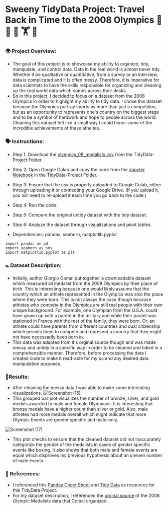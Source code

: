 # Sweeny TidyData Project: Travel Back in Time to the 2008 Olympics :running_shirt_with_sash: :mountain_bicyclist: :medal_sports: :weight_lifting: :flying_disc: #

### :earth_africa: Project Overview:
- The goal of this project is to showcase my ability to organize, tidy, manipulate, and control data. Data in the real world is almost never tidy. Whether it be qualitative or quantitative, from a survey or an interview, data is complicated and it is often messy. Therefore, it is imperative for data scientists to have the skills responsible for organizing and cleaning up the real world data which comes across their desks.
- So in this project, I decided to focus on a dataset from the 2008 Olympics in order to highlight my ability to tidy data. I chose this dataset because the Olympics portray sports as more than just a competition, but as an opportunity to represents one's country on the biggest stage and to be a symbol of hardwork and hope to people across the world. Cleaning this dataset felt like a small way I could honor some of the incredible achievements of these atheltes.

### :speaking_head: Instructions:
- Step 1: Download the [olympics_08_medalists.csv](https://github.com/rcsweeny22/Sweeny-Data-Science-Portfolio/blob/main/TidyData-Project/olympics_08_medalists.csv) from the TidyData-Project Folder.
- Step 2: Open Google Colab and copy the code from the [Jupyter Notebook](https://github.com/rcsweeny22/Sweeny-Data-Science-Portfolio/blob/main/TidyData-Project/TidyData-Project.ipynb) in the TidyData-Project Folder.
- Step 3: Ensure that the csv is properly uploaded to Google Colab, either through uploading it or connecting your Google Drive. (If you upload it, you will need to re-upload it each time you go back to the code.)
- Step 4: Run the code.
- Step 5: Compare the original untidy dataset with the tidy dataset.
- Step 6: Analyze the dataset through visualizations and pivot tables.
  
- Dependencies: pandas, seaborn, matplotlib.pyplot
```
import pandas as pd
import seaborn as sns
import matplotlib.pyplot as plt 
```
  
### :baby_symbol: Dataset Description:
- Initially, author Giorgio Comai put together a downloadable dataset which measured all medalist from the 2008 Olympics by their place of birth. This is interesting because one would likely assume that the country which an athlete represented in the Olympics was also the place where they were born. This is not always the case though because athletes who compete in the Olympics are still real people with their own unique background. For example, one Olympian from the U.S.A. could have grown up with a parent in the military and while their parent was stationed in France with the rest of the family, they were born. Or, an athlete could have parents from different countries and dual citizenship which permits them to compete and represent a country that they might not have necessarily been born in.
- This data was adapted from it's orginal source though and was made messy and untidy in a specific way in order to be cleaned and tidied in a comprehensible manner. Therefore, before processing the data I created code to make it read-able for my pc and any desired data manipulation purposes.

### 🌟Results:
- After cleaning the messy data I was able to make some interesting visualizations.
![Screenshot (15)](https://github.com/user-attachments/assets/b6337737-542d-4039-95c5-a240a854f521)
- This grouped bar plot visualizes the number of bronze, silver, and gold medals awarded to male and female Olympians. It is interesting that bronze medals have a higher count than silver or gold. Also, male athletes had more medals overall which might indicate that more Olympic Events are gender specific and male-only. 

![Screenshot (17)](https://github.com/user-attachments/assets/267bffda-88b5-4e9d-bd5b-c1bec133f25d)
- This plot checks to ensure that the cleaned dataset did not inaccurately categorize the gender of the medalists in cases of gender specific events like boxing. It also shows that both male and female events are equal which disproves my previous hypothesis about an uneven number of male events.


### :memo: References: 
- I referenced this [Pandas Cheet Sheet](https://pandas.pydata.org/Pandas_Cheat_Sheet.pdf) and [Tidy Data](https://vita.had.co.nz/papers/tidy-data.pdf) as resources for this TidyData Project.
- For my dataset description, I referenced the [orginal source](https://edjnet.github.io/OlympicsGoNUTS/2008/) of the 2008 Olympic Medalists data that Comai organized.

